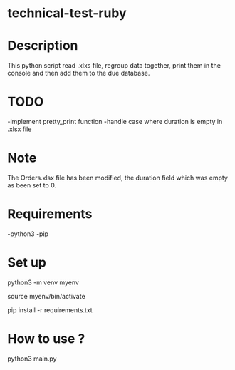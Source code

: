 # technical-test-ruby


# Description

This python script read .xlxs file, regroup data together, print them in the console and then add them to the due database.

# TODO

-implement pretty_print function
-handle case where duration is empty in .xlsx file

# Note

The Orders.xlsx file has been modified, the duration field which was empty as been set to 0.

# Requirements

-python3
-pip

# Set up

python3 -m venv myenv

source myenv/bin/activate

pip install -r requirements.txt

# How to use ?

python3 main.py
